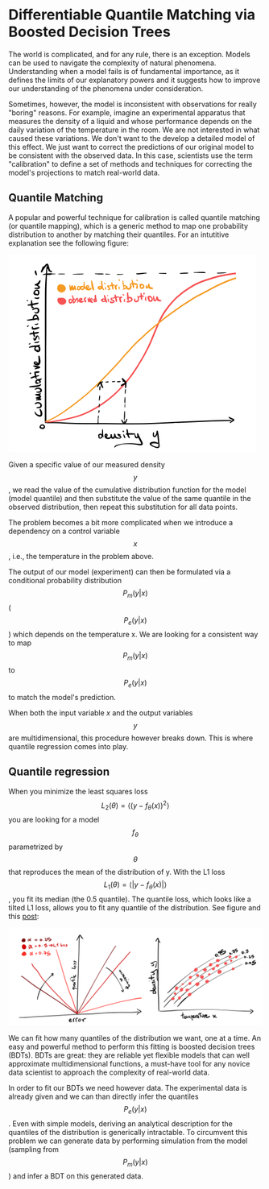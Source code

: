 # Differentiable Quantile Matching via Boosted Decision Trees

The world is complicated, and for any rule, there is an exception. 
Models can be used to navigate the complexity of natural phenomena. 
Understanding when a model fails is of fundamental importance, as it defines the limits of our explanatory powers 
and it suggests how to improve our understanding of the phenomena under consideration.

Sometimes, however, the model is inconsistent with observations for really "boring" reasons. 
For example, imagine an experimental apparatus that measures the density of a liquid and whose performance depends on the daily variation of the temperature in the room. 
We are not interested in what caused these variations. We don't want to the develop a detailed model of this effect. We just want to correct the predictions of our original model to be consistent with the observed data. 
In this case, scientists use the term "calibration" to define a set of methods and techniques for correcting the model's projections to match real-world data.

## Quantile Matching
A popular and powerful technique for calibration is called quantile matching (or quantile mapping), 
which is a generic method to map one probability distribution to another by matching their quantiles. 
For an intutitive explanation see the following figure: 

<img src="https://raw.githubusercontent.com/giulioisac/giulioisac.github.io/main/quantile1.jpeg" width="492" height="392">

Given a specific value of our measured density $$y$$, we read the value of the cumulative distribution 
function for the model (model quantile) and then substitute the value of the same quantile in the observed distribution, 
then repeat this substitution for all data points.

The problem becomes a bit more complicated when we introduce a dependency on a control variable $$x$$, i.e., the temperature in the problem above.

The output of our model (experiment)  can then be formulated via a conditional probability distribution 
$$P_m(y|x)$$ ( $$P_e(y|x)$$ ) which depends on the temperature x. 
We are looking for a consistent way to map $$P_m(y|x)$$ to $$P_e(y|x)$$ to match the model's prediction. 

When both the input variable $x$ and the output variables $$y$$ are multidimensional, 
this procedure however breaks down. This is where quantile regression comes into play.

## Quantile regression

When you minimize the least squares loss $$L_2(\theta)= \langle (y-f_\theta(x))^2 \rangle$$ you are looking for a model $$f_\theta$$ parametrized by $$\theta$$ that reproduces the mean of the distribution of y. 
With the L1 loss $$L_1 (\theta) = \langle |y-f_\theta(x)| \rangle$$, you fit its median (the 0.5 quantile). The quantile loss, which looks like a tilted L1 loss, allows you to fit any quantile of the distribution. 
See figure and this [post](https://towardsdatascience.com/quantile-regression-from-linear-models-to-trees-to-deep-learning-af3738b527c3):

<img src="https://raw.githubusercontent.com/giulioisac/giulioisac.github.io/main/quantile2.jpeg">

We can fit how many quantiles of the distribution we want, one at a time. 
An easy and powerful method to perform this fitting is boosted decision trees (BDTs). 
BDTs are great: they are reliable yet flexible models that can well approximate multidimensional functions, 
a must-have tool for any novice data scientist to approach the complexity of real-world data.

In order to fit our BDTs we need however data. The experimental data is already given and we can than directly infer the quantiles $$P_e(y|x)$$.
Even with simple models, deriving an analytical description for the quantiles of the distribution is generically intractable. 
To circumvent this problem we can generate data by performing simulation from the model (sampling from $$P_m(y|x)$$ ) and infer a BDT on this generated data.
